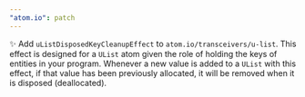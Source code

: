 ```yaml
---
"atom.io": patch
---
```


✨ Add `uListDisposedKeyCleanupEffect` to `atom.io/transceivers/u-list`. This effect is designed for a `UList` atom given the role of holding the keys of entities in your program. Whenever a new value is added to a `UList` with this effect, if that value has been previously allocated, it will be removed when it is disposed (deallocated).
